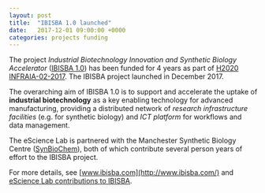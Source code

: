 ```yaml
---
layout: post
title:  "IBISBA 1.0 launched"
date:   2017-12-01 09:00:00 +0000
categories: projects funding
---
```


The project _Industrial Biotechnology Innovation and Synthetic Biology Accelerator_ ([IBISBA 1.0](/projects/ibisba/)) 
has been funded for 4 years as part of [H2020 INFRAIA-02-2017](https://ec.europa.eu/research/participants/portal/desktop/en/opportunities/h2020/topics/infraia-02-2017.html). The IBISBA project launched in December 2017.

The overarching aim of IBISBA 1.0 is to support and accelerate the uptake of **industrial biotechnology** as a key enabling technology for advanced manufacturing, providing a distributed network of _research infrastructure facilities_  (e.g. for synthetic biology) and _ICT platform_ for workflows and data management.

The eScience Lab is partnered with the Manchester Synthetic Biology Centre ([SynBioChem](http://www.esciencelab.org.uk/projects/synbiochem)), both of which contribute several person years of effort to the IBISBA project.

For more details, see [www.ibisba.com](http://www.ibisba.com/) and [eScience Lab contributions to IBISBA](http://www.esciencelab.org.uk/projects/ibisba/).
